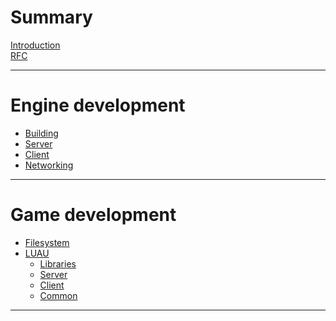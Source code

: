 # Summary

[Introduction](./introduction.md)<br/>
[RFC](https://github.com/RotClub/RTYPE/tree/main/docs/rfc.txt)

---

# Engine development

- [Building](./engine/building.md)
- [Server](./engine/server.md)
- [Client](./engine/client.md)
- [Networking](./engine/networking.md)

---

# Game development

- [Filesystem](./game/filesystem.md)
- [LUAU](./game/luau.md)
  - [Libraries](./game/libs.md)
  - [Server]()
  - [Client]()
  - [Common]()

---
